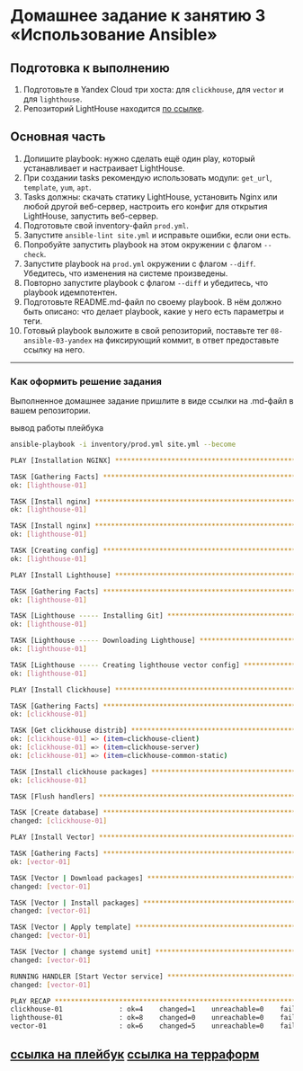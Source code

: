 # Домашнее задание к занятию 3 «Использование Ansible»

## Подготовка к выполнению

1. Подготовьте в Yandex Cloud три хоста: для `clickhouse`, для `vector` и для `lighthouse`.
2. Репозиторий LightHouse находится [по ссылке](https://github.com/VKCOM/lighthouse).

## Основная часть

1. Допишите playbook: нужно сделать ещё один play, который устанавливает и настраивает LightHouse.
2. При создании tasks рекомендую использовать модули: `get_url`, `template`, `yum`, `apt`.
3. Tasks должны: скачать статику LightHouse, установить Nginx или любой другой веб-сервер, настроить его конфиг для открытия LightHouse, запустить веб-сервер.
4. Подготовьте свой inventory-файл `prod.yml`.
5. Запустите `ansible-lint site.yml` и исправьте ошибки, если они есть.
6. Попробуйте запустить playbook на этом окружении с флагом `--check`.
7. Запустите playbook на `prod.yml` окружении с флагом `--diff`. Убедитесь, что изменения на системе произведены.
8. Повторно запустите playbook с флагом `--diff` и убедитесь, что playbook идемпотентен.
9. Подготовьте README.md-файл по своему playbook. В нём должно быть описано: что делает playbook, какие у него есть параметры и теги.
10. Готовый playbook выложите в свой репозиторий, поставьте тег `08-ansible-03-yandex` на фиксирующий коммит, в ответ предоставьте ссылку на него.

---

### Как оформить решение задания

Выполненное домашнее задание пришлите в виде ссылки на .md-файл в вашем репозитории.

вывод работы плейбука

```bash
ansible-playbook -i inventory/prod.yml site.yml --become

PLAY [Installation NGINX] ********************************************************************************************************************************************************************

TASK [Gathering Facts] ***********************************************************************************************************************************************************************
ok: [lighthouse-01]

TASK [Install nginx] *************************************************************************************************************************************************************************
ok: [lighthouse-01]

TASK [Install nginx] *************************************************************************************************************************************************************************
ok: [lighthouse-01]

TASK [Creating config] ***********************************************************************************************************************************************************************
ok: [lighthouse-01]

PLAY [Install Lighthouse] ********************************************************************************************************************************************************************

TASK [Gathering Facts] ***********************************************************************************************************************************************************************
ok: [lighthouse-01]

TASK [Lighthouse ----- Installing Git] *******************************************************************************************************************************************************
ok: [lighthouse-01]

TASK [Lighthouse ----- Downloading Lighthouse] ***********************************************************************************************************************************************
ok: [lighthouse-01]

TASK [Lighthouse ----- Creating lighthouse vector config] ************************************************************************************************************************************
ok: [lighthouse-01]

PLAY [Install Clickhouse] ********************************************************************************************************************************************************************

TASK [Gathering Facts] ***********************************************************************************************************************************************************************
ok: [clickhouse-01]

TASK [Get clickhouse distrib] ****************************************************************************************************************************************************************
ok: [clickhouse-01] => (item=clickhouse-client)
ok: [clickhouse-01] => (item=clickhouse-server)
ok: [clickhouse-01] => (item=clickhouse-common-static)

TASK [Install clickhouse packages] ***********************************************************************************************************************************************************
ok: [clickhouse-01]

TASK [Flush handlers] ************************************************************************************************************************************************************************

TASK [Create database] ***********************************************************************************************************************************************************************
changed: [clickhouse-01]

PLAY [Install Vector] ************************************************************************************************************************************************************************

TASK [Gathering Facts] ***********************************************************************************************************************************************************************
ok: [vector-01]

TASK [Vector | Download packages] ************************************************************************************************************************************************************
changed: [vector-01]

TASK [Vector | Install packages] *************************************************************************************************************************************************************
changed: [vector-01]

TASK [Vector | Apply template] ***************************************************************************************************************************************************************
changed: [vector-01]

TASK [Vector | change systemd unit] **********************************************************************************************************************************************************
changed: [vector-01]

RUNNING HANDLER [Start Vector service] *******************************************************************************************************************************************************
changed: [vector-01]

PLAY RECAP ***********************************************************************************************************************************************************************************
clickhouse-01              : ok=4    changed=1    unreachable=0    failed=0    skipped=0    rescued=0    ignored=0   
lighthouse-01              : ok=8    changed=0    unreachable=0    failed=0    skipped=0    rescued=0    ignored=0   
vector-01                  : ok=6    changed=5    unreachable=0    failed=0    skipped=0    rescued=0    ignored=0 
```
[ссылка на плейбук](https://github.com/ivanmalyshev/mnt-homeworks/blob/ans-hw03-master/08-ansible-03-yandex/playbook/site.yml)
[ссылка на терраформ](https://github.com/ivanmalyshev/mnt-homeworks/blob/ans-hw03-master/08-ansible-03-yandex/terraform/main.tf)
---
